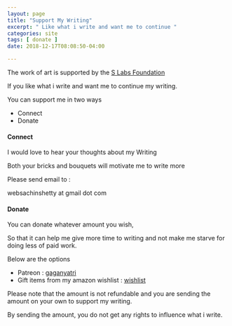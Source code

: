 ```yaml
---
layout: page
title: "Support My Writing"
excerpt: " Like what i write and want me to continue "
categories: site
tags: [ donate ]
date: 2018-12-17T08:08:50-04:00

---
```


The work of art is supported by the [S Labs Foundation](https://slabs.tech/art/)

If you like what i write and want me to continue my writing.

You can support me in two ways

- Connect
- Donate

#### Connect

I would love to hear your thoughts about my Writing

Both your bricks and bouquets will motivate me to write more

Please send email to :

websachinshetty at gmail dot com

#### Donate

You can donate whatever amount you wish,

So that it can help me give more time to writing and not make me starve for doing less of paid work.

Below are the options
- Patreon :  [gaganyatri](https://www.patreon.com/gaganyatri)
- Gift items from my amazon wishlist : [wishlist](https://www.amazon.in/hz/wishlist/dl/invite/h5ET1qg)

Please note that the amount is not refundable and you are sending the amount on
your own to support my writing.

By sending the amount, you do not get any rights to influence what i write.
